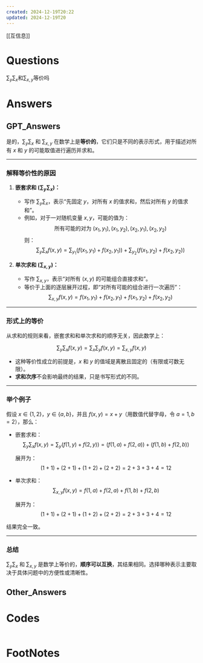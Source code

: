 ```yaml
---
created: 2024-12-19T20:22
updated: 2024-12-19T20
---
```

[[互信息]]

# Questions

$\sum_{y} \sum_{x}$和$\sum_{x, y}$等价吗
# Answers

## GPT_Answers
是的，$\sum_{y} \sum_{x}$ 和 $\sum_{x, y}$ 在数学上是**等价的**，它们只是不同的表示形式，用于描述对所有 $x$ 和 $y$ 的可能取值进行遍历并求和。

---

### **解释等价性的原因**

1. **嵌套求和 ($\sum_y \sum_x$)：**
   - 写作 $\sum_y \sum_x$，表示“先固定 $y$，对所有 $x$ 的值求和，然后对所有 $y$ 的值求和”。
   - 例如，对于一对随机变量 $x, y$，可能的值为：
     $$\text{所有可能的对为 } (x_1, y_1), (x_1, y_2), (x_2, y_1), (x_2, y_2)$$
     则：
     $$\sum_y \sum_x f(x, y) = \sum_{y_1} \big( f(x_1, y_1) + f(x_2, y_1) \big) + \sum_{y_2} \big( f(x_1, y_2) + f(x_2, y_2) \big)$$

2. **单次求和 ($\sum_{x, y}$)：**
   - 写作 $\sum_{x, y}$，表示“对所有 $(x, y)$ 的可能组合直接求和”。
   - 等价于上面的逐层展开过程，即“对所有可能的组合进行一次遍历”：
     $$\sum_{x, y} f(x, y) = f(x_1, y_1) + f(x_2, y_1) + f(x_1, y_2) + f(x_2, y_2)$$

---

### **形式上的等价**

从求和的规则来看，嵌套求和和单次求和的顺序无关，因此数学上：

$$\sum_y \sum_x f(x, y) = \sum_x \sum_y f(x, y) = \sum_{x, y} f(x, y)$$

- 这种等价性成立的前提是，$x$ 和 $y$ 的值域是离散且固定的（有限或可数无限）。
- **求和次序**不会影响最终的结果，只是书写形式的不同。

---

### **举个例子**

假设 $x \in \{1, 2\}$，$y \in \{a, b\}$，并且 $f(x, y) = x + y$（用数值代替字母，令 $a = 1, b = 2$），那么：

- 嵌套求和：
  $$\sum_y \sum_x f(x, y) = \sum_{y} \big( f(1, y) + f(2, y) \big) = \big( f(1, a) + f(2, a) \big) + \big( f(1, b) + f(2, b) \big)$$

  展开为：
  $$(1+1) + (2+1) + (1+2) + (2+2) = 2 + 3 + 3 + 4 = 12$$

- 单次求和：
  $$\sum_{x, y} f(x, y) = f(1, a) + f(2, a) + f(1, b) + f(2, b)$$

  展开为：
  $$(1+1) + (2+1) + (1+2) + (2+2) = 2 + 3 + 3 + 4 = 12$$

结果完全一致。

---

### **总结**

$\sum_y \sum_x$ 和 $\sum_{x, y}$ 是数学上等价的，**顺序可以互换**，其结果相同。选择哪种表示主要取决于具体问题中的方便性或清晰性。

## Other_Answers


# Codes

```python

```


# FootNotes
